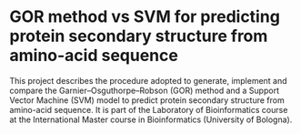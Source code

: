 # GOR method vs SVM for predicting protein secondary structure from amino-acid sequence
This project describes the procedure adopted to generate, implement and compare the Garnier–Osguthorpe–Robson (GOR) method and a Support Vector Machine (SVM) model to predict protein secondary structure from amino-acid sequence. It is part of the Laboratory of Bioinformatics course at the International Master course in Bioinformatics (University of Bologna).
